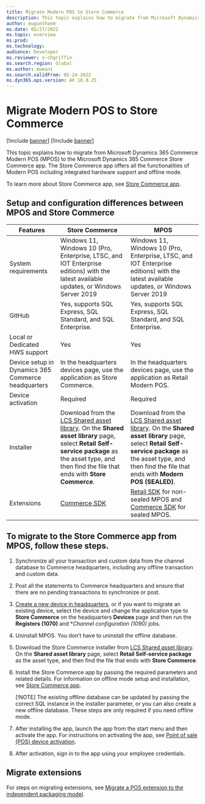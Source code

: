 ```yaml
---
title: Migrate Modern POS to Store Commerce
description: This topic explains how to migrate from Microsoft Dynamics 365 Commerce Modern POS (MPOS) to the Microsoft Dynamics 365 Commerce Store Commerce app.
author: mugunthanm
ms.date: 05/27/2022
ms.topic: overview
ms.prod: 
ms.technology: 
audience: Developer
ms.reviewer: v-chgriffin
ms.search.region: Global
ms.author: mumani
ms.search.validFrom: 05-24-2022
ms.dyn365.ops.version: AX 10.0.25
---
```


# Migrate Modern POS to Store Commerce

[!include [banner](../../includes/banner.md)]
[!include [banner](../../includes/preview-banner.md)]

This topic explains how to migrate from Microsoft Dynamics 365 Commerce Modern POS (MPOS) to the Microsoft Dynamics 365 Commerce Store Commerce app. The Store Commerce app offers all the functionalities of Modern POS including integrated hardware support and offline mode.

To learn more about Store Commerce app, see [Store Commerce app](../store-commerce.md).

## Setup and configuration differences between MPOS and Store Commerce

| Features | Store Commerce | MPOS |
| ------ | ------ |------ |
| System requirements | Windows 11, Windows 10 (Pro, Enterprise, LTSC, and IOT Enterprise editions) with the latest available updates, or Windows Server 2019 | 	Windows 11, Windows 10 (Pro, Enterprise, LTSC, and IOT Enterprise editions) with the latest available updates, or Windows Server 2019 |
| GitHub | Yes, supports SQL Express, SQL Standard, and SQL Enterprise. | Yes, supports SQL Express, SQL Standard, and SQL Enterprise. |
| Local or Dedicated HWS support | Yes | Yes |	
| Device setup in Dynamics 365 Commerce headquarters | 	In the headquarters devices page, use the application as Store Commerce. | In the headquarters devices page, use the application as Retail Modern POS. |
| Device activation | Required | Required |
| Installer | Download from the [LCS Shared asset library](https://lcs.dynamics.com/V2/SharedAssetLibrary). On the **Shared asset library** page, select **Retail Self-service package** as the asset type, and then find the file that ends with **Store Commerce**. | 	Download from the [LCS Shared asset library](https://lcs.dynamics.com/V2/SharedAssetLibrary). On the **Shared asset library** page, select **Retail Self-service package** as the asset type, and then find the file that ends with **Modern POS (SEALED)**. |
| Extensions | 	[Commerce SDK]( https://github.com/microsoft/Dynamics365Commerce.InStore) | [Retail SDK](../retail-sdk/retail-sdk-overview.md) for non-sealed MPOS and [Commerce SDK]( https://github.com/microsoft/Dynamics365Commerce.InStore) for sealed MPOS. |
	
## To migrate to the Store Commerce app from MPOS, follow these steps.

1. Synchronize all your transaction and custom data from the channel database to Commerce headquarters, including any offline transaction and custom data.
1. Post all the statements to Commerce headquarters and ensure that there are no pending transactions to synchronize or post.
1. [Create a new device in headquarters](../../tasks/create-associate-device.md), or if you want to migrate an existing device, select the device and change the application type to **Store Commerce** on the headquarters **Devices** page and then run the **Registers (1070)** and **Channel configuration (1090)* jobs.
1. Uninstall MPOS. You don’t have to uninstall the offline database.
1. Download the Store Commerce installer from [LCS Shared asset library](https://lcs.dynamics.com/V2/SharedAssetLibrary). On the **Shared asset library** page, select **Retail Self-service package** as the asset type, and then find the file that ends with **Store Commerce**.
1. Install the Store Commerce app by passing the required parameters and related details. For information on offline mode setup and installation, see [Store Commerce app](../store-commerce.md). 

    [!NOTE]
    The existing offline database can be updated by passing the correct SQL instance in the installer parameter, or you can also create a new offline database. These steps are only required if you need offline mode.

1. After installing the app, launch the app from the start menu and then activate the app. For instructions on activating the app, see [Point of sale (POS) device activation](../retail-device-activation.md).
1. After activation, sign in to the app using your employee credentials.

## Migrate extensions

For steps on migrating extensions, see [Migrate a POS extension to the independent packaging model](migrate-pos-extension.md).

